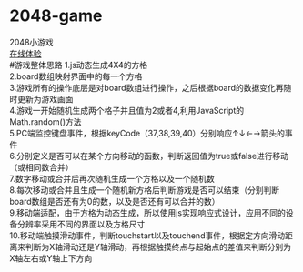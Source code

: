 # 2048-game
2048小游戏<br/>
<a href="https://sakub.github.io/2048-game/">在线体验</a><br/>
#游戏整体思路
1.js动态生成4X4的方格<br/>
2.board数组映射界面中的每一个方格<br/>
3.游戏所有的操作底层是对board数组进行操作，之后根据board的数据变化再随时更新为游戏画面<br/>
4.游戏一开始随机生成两个格子并且值为2或者4,利用JavaScript的Math.random()方法<br/>
5.PC端监控键盘事件，根据keyCode（37,38,39,40）分别响应↑↓←→箭头的事件<br/>
6.分别定义是否可以在某个方向移动的函数，判断返回值为true或false进行移动（或相同数合并）<br/>
7.数字移动或合并后再次随机生成一个方格以及一个随机数<br/>
8.每次移动或合并且生成一个随机新方格后判断游戏是否可以结束（分别判断board数组是否还有为0的数，以及是否还有可以合并的数）<br/>
9.移动端适配，由于方格为动态生成，所以使用js实现响应式设计，应用不同的设备分辨率采用不同的界面以及方格尺寸<br/>
10.移动端触摸滑动事件，判断touchstart以及touchend事件，根据定方向滑动距离来判断为X轴滑动还是Y轴滑动，再根据触摸终点与起始点的差值来判断分别为X轴左右或Y轴上下方向<br/>
